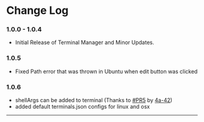 # Change Log

### 1.0.0 - 1.0.4

- Initial Release of Terminal Manager and Minor Updates.

### 1.0.5

- Fixed Path error that was thrown in Ubuntu when edit button was clicked

### 1.0.6

- shellArgs can be added to terminal (Thanks to [#PR5](https://github.com/saurabhdaware/vscode-terminal-manager/pull/5) by [4a-42](https://github.com/4a-42))
- added default terminals.json configs for linux and osx


----